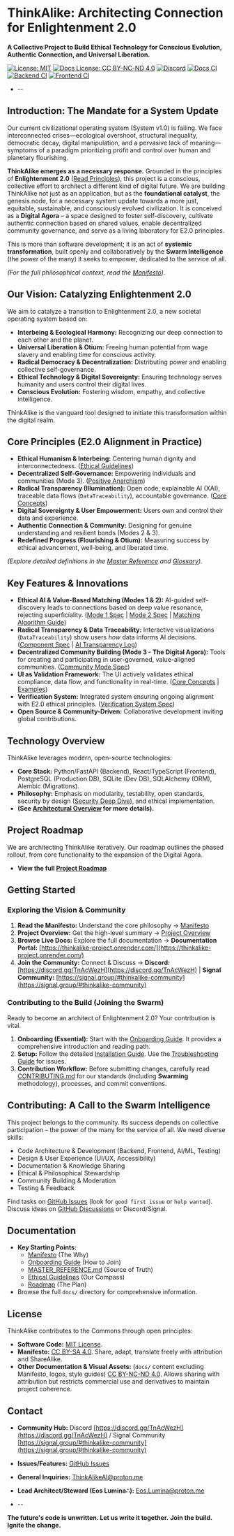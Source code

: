 # ThinkAlike: Architecting Connection for Enlightenment 2.0

**A Collective Project to Build Ethical Technology for Conscious Evolution, Authentic Connection, and Universal Liberation.**

[![License: MIT](https://img.shields.io/badge/License-MIT-yellow.svg)](./LICENSE)
[![Docs License: CC BY-NC-ND 4.0](https://img.shields.io/badge/Docs%20License-CC%20BY--NC--ND%204.0-lightgrey.svg)](https://creativecommons.org/licenses/by-nc-nd/4.0/)
[![Discord](https://img.shields.io/discord/9876543210987654321?label=Discord&logo=discord&color=7289DA)](https://discord.gg/TnAcWezH)
[![Docs CI](https://github.com/EosLumina/--ThinkAlike--/actions/workflows/docs.yml/badge.svg)](https://github.com/EosLumina/--ThinkAlike--/actions/workflows/docs.yml)
[![Backend CI](https://github.com/EosLumina/--ThinkAlike--/actions/workflows/backend.yml/badge.svg)](https://github.com/EosLumina/--ThinkAlike--/actions/workflows/backend.yml)
[![Frontend CI](https://github.com/EosLumina/--ThinkAlike--/actions/workflows/frontend.yml/badge.svg)](https://github.com/EosLumina/--ThinkAlike--/actions/workflows/frontend.yml)

* --

## Introduction: The Mandate for a System Update

Our current civilizational operating system (System v1.0) is failing. We face interconnected crises—ecological
overshoot, structural inequality, democratic decay, digital manipulation, and a pervasive lack of meaning—symptoms of a
paradigm prioritizing profit and control over human and planetary flourishing.

**ThinkAlike emerges as a necessary response.** Grounded in the principles of **Enlightenment 2.0** ([Read Principles](./docs/core/enlightenment_2_0/enlightenment_2_0_principles.md)), this project is a conscious, collective
effort to architect a different kind of digital future. We are building ThinkAlike not just as an application, but as
the **foundational catalyst**, the genesis node, for a necessary system update towards a more just, equitable,
sustainable, and consciously evolved civilization. It is conceived as a **Digital Agora** – a space designed to foster
self-discovery, cultivate authentic connection based on shared values, enable decentralized community governance, and
serve as a living laboratory for E2.0 principles.

This is more than software development; it is an act of **systemic transformation**, built openly and collaboratively by
the **Swarm Intelligence** (the power of the many) it seeks to empower, dedicated to the service of all.

*(For the full philosophical context, read the [Manifesto](./docs/core/manifesto/manifesto.md)).*

## Our Vision: Catalyzing Enlightenment 2.0

We aim to catalyze a transition to Enlightenment 2.0, a new societal operating system based on:

* **Interbeing & Ecological Harmony:** Recognizing our deep connection to each other and the planet.
* **Universal Liberation & Otium:** Freeing human potential from wage slavery and enabling time for conscious activity.
* **Radical Democracy & Decentralization:** Distributing power and enabling collective self-governance.
* **Ethical Technology & Digital Sovereignty:** Ensuring technology serves humanity and users control their digital lives.
* **Conscious Evolution:** Fostering wisdom, empathy, and collective intelligence.

ThinkAlike is the vanguard tool designed to initiate this transformation within the digital realm.

## Core Principles (E2.0 Alignment in Practice)

* **Ethical Humanism & Interbeing:** Centering human dignity and interconnectedness. ([Ethical Guidelines](./docs/core/ethics/ethical_guidelines.md))
* **Decentralized Self-Governance:** Empowering individuals and communities (Mode 3). ([Positive Anarchism](./docs/vision/core_concepts.md#6-positive-anarchism-operational-ethos))
* **Radical Transparency (Illumination):** Open code, explainable AI (XAI), traceable data flows (`DataTraceability`), accountable governance. ([Core Concepts](./docs/vision/core_concepts.md#5-data-sovereignty--radical-transparency))
* **Digital Sovereignty & User Empowerment:** Users own and control their data and experience.
* **Authentic Connection & Community:** Designing for genuine understanding and resilient bonds (Modes 2 & 3).
* **Redefined Progress (Flourishing & Otium):** Measuring success by ethical advancement, well-being, and liberated time.

*(Explore detailed definitions in the [Master Reference](./docs/core/master_reference.md) and [Glossary](./docs/core/glossary.md)).*

## Key Features & Innovations

* **Ethical AI & Value-Based Matching (Modes 1 & 2):** AI-guided self-discovery leads to connections based on deep value resonance, rejecting superficiality. ([Mode 1 Spec](./docs/architecture/modes/narrative_onboarding_mode/mode1_narrative_onboarding_spec.md) | [Mode 2 Spec](./docs/architecture/modes/mode2_profile_discovery_spec.md) | [Matching Algorithm Guide](./docs/guides/developer_guides/matching_algorithm_guide.md))
* **Radical Transparency & Data Traceability:** Interactive visualizations (`DataTraceability`) show users *how* data informs AI decisions. ([Component Spec](./docs/components/ui_components/data_traceability_spec.md) | [AI Transparency Log](./docs/guides/developer_guides/ai/ai_transparency_log.md))
* **Decentralized Community Building (Mode 3 - The Digital Agora):** Tools for creating and participating in user-governed, value-aligned communities. ([Community Mode Spec](./docs/architecture/modes/community_mode/community_mode_spec.md))
* **UI as Validation Framework:** The UI actively validates ethical compliance, data flow, and functionality in real-time. ([Core Concepts](./docs/vision/core_concepts.md#3-ui-as-validation-framework) | [Examples](./docs/guides/developer_guides/ui_validation_examples.md))
* **Verification System:** Integrated system ensuring ongoing alignment with E2.0 ethical principles. ([Verification System Spec](./docs/architecture/verification_system/verification_system.md))
* **Open Source & Community-Driven:** Collaborative development inviting global contributions.

## Technology Overview

ThinkAlike leverages modern, open-source technologies:

* **Core Stack:** Python/FastAPI (Backend), React/TypeScript (Frontend), PostgreSQL (Production DB), SQLite (Dev DB), SQLAlchemy (ORM), Alembic (Migrations).
* **Philosophy:** Emphasis on modularity, testability, open standards, security by design ([Security Deep Dive](./docs/architecture/security/security_deep_dive.md)), and ethical implementation.
* **(See [Architectural Overview](./docs/architecture/architectural_overview.md) for more details).**

## Project Roadmap

We are architecting ThinkAlike iteratively. Our roadmap outlines the phased rollout, from core functionality to the
expansion of the Digital Agora.

* **View the full [Project Roadmap](./docs/roadmap.md)**

## Getting Started

### Exploring the Vision & Community

1. **Read the Manifesto:** Understand the core philosophy -> [Manifesto](./docs/core/manifesto/manifesto.md)
2. **Project Overview:** Get the high-level summary -> [Project Overview](./docs/core/project_overview.md)
3. **Browse Live Docs:** Explore the full documentation -> **Documentation Portal:** [https://thinkalike-project.onrender.com/](https://thinkalike-project.onrender.com/)
4. **Join the Community:** Connect & Discuss -> **Discord:** [https://discord.gg/TnAcWezH](https://discord.gg/TnAcWezH) | **Signal Community:** [https://signal.group/#thinkalike-community](https://signal.group/#thinkalike-community)

### Contributing to the Build (Joining the Swarm)

Ready to become an architect of Enlightenment 2.0? Your contribution is vital.

1. **Onboarding (Essential):** Start with the [Onboarding Guide](./docs/core/onboarding_guide.md). It provides a comprehensive introduction and reading path.
2. **Setup:** Follow the detailed [Installation Guide](./docs/core/installation.md). Use the [Troubleshooting Guide](./docs/architecture/deployment_troubleshooting.md) for issues.
3. **Contribution Workflow:** Before submitting changes, carefully read [CONTRIBUTING.md](./docs/core/contributing.md) for our standards (including **Swarming** methodology), processes, and commit conventions.

## Contributing: A Call to the Swarm Intelligence

This project belongs to the community. Its success depends on collective participation – the power of the many for the
service of all. We need diverse skills:

* Code Architecture & Development (Backend, Frontend, AI/ML, Testing)
* Design & User Experience (UI/UX, Accessibility)
* Documentation & Knowledge Sharing
* Ethical & Philosophical Stewardship
* Community Building & Moderation
* Testing & Feedback

Find tasks on [GitHub Issues](https://github.com/EosLumina/ThinkAlike/issues) (look for `good first issue` or `help wanted`). Discuss ideas on [GitHub Discussions](https://github.com/EosLumina/ThinkAlike/discussions) or Discord/Signal.

## Documentation

* **Key Starting Points:**
  * [Manifesto](./docs/core/manifesto/manifesto.md) (The Why)
  * [Onboarding Guide](./docs/core/onboarding_guide.md) (How to Join)
  * [MASTER_REFERENCE.md](./docs/core/master_reference.md) (Source of Truth)
  * [Ethical Guidelines](./docs/core/ethics/ethical_guidelines.md) (Our Compass)
  * [Roadmap](./docs/roadmap.md) (The Plan)
* Browse the full `docs/` directory for comprehensive information.

## License

ThinkAlike contributes to the Commons through open principles:

* **Software Code:** [MIT License](./LICENSE).
* **Manifesto:** [CC BY-SA 4.0](https://creativecommons.org/licenses/by-sa/4.0/). Share, adapt, translate freely with attribution and ShareAlike.
* **Other Documentation & Visual Assets:** (`docs/` content excluding Manifesto, logos, style guides) [CC BY-NC-ND 4.0](https://creativecommons.org/licenses/by-nc-nd/4.0/). Allows sharing with attribution but restricts commercial use and derivatives to maintain project coherence.

## Contact

* **Community Hub:** Discord [https://discord.gg/TnAcWezH](https://discord.gg/TnAcWezH) / Signal Community [https://signal.group/#thinkalike-community](https://signal.group/#thinkalike-community)
* **Issues/Features:** [GitHub Issues](https://github.com/EosLumina/ThinkAlike/issues)
* **General Inquiries:** [ThinkAlikeAI@proton.me](mailto:ThinkAlikeAI@proton.me)
* **Lead Architect/Steward (Eos Lumina∴):** [Eos.Lumina@proton.me](mailto:Eos.Lumina@proton.me)

* --

**The future's code is unwritten. Let us write it together.**
**Join the build. Ignite the change.**
